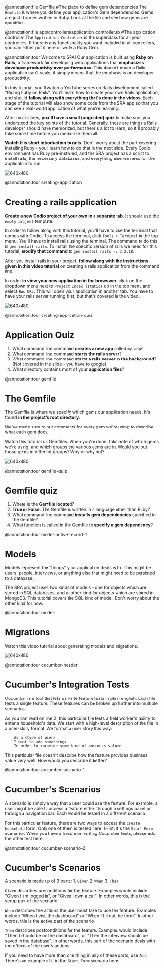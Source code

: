 @annotation:file Gemfile
#The place to define gem dependencies
The `Gemfile` is where you define your application's Gem dependencies. Gems are just libraries written in Ruby. Look at the file and 
see how gems are specified.

@annotation:file app/controllers/application_controller.rb
#The application controller
The `Application Controller` is the superclass for all your controllers. If there is any functionality you want included in all
controllers, you can either put it here or write a Ruby Gem.

@annotation:tour 
Welcome to SRA! Our application is built using **Ruby on Rails**, a framework for developing web applications that **emphasizes developer productivity over performance**. This doesn't mean a Rails application can't scale; it simply means that the emphasis is on developer productivity.

In this tutorial, you'll watch a YouTube series on Rails development called "Riding Ruby on Rails".
You'll learn how to create your own Rails application, and should **follow along with everything that's done in the videos**. Each stage of the tutorial will also show some code from the SRA app so that you can see a real-world application of what you're learning. 

After most slides, **you'll have a small (ungraded) quiz** to make sure you understood the key points of the tutorial. Generally, these are things a Rails developer should have memorized, but there's a lot to learn, so it'll probably take some time before you memorize them all.

**Watch this short introduction to rails.** Don't worry about the part covering installing Ruby - you'l learn how to do that in the next slide. Every Codio environment has Ruby pre-installed, and the SRA project has a script to install rails, the necessary databases, and everything else we need for the application to run.

![640x480](https://www.youtube.com/watch?v=phaINNGgUnE&index=2&list=PLVBFw0Pn9e9L8f0_etdXbwjRG4cpNJ9nT)

@annotation:tour creating-application
# Creating a rails application

**Create a new Codio project of your own in a separate tab**. It should use the `empty project` template. 

In order to follow along with this tutorial, you'll have to use the terminal that comes with Codio. To access the terminal, click `Tools > Terminal` in the top menu. You'll have to install rails using the terminal. The command to do this is `gem install rails`. To install the specific version of rails we need for this tutorial, **modify that command** to `gem install rails -v 3.2.18`.

After you install rails in your project, **follow along with the instructions given in this video tutorial** on creating a rails application from the command line.

In order **to view your new application in the browswer**, click on the dropdown menu next to `Project Index (static)` up in the top menu and select `Box URL`. This will open your application in another tab. You have to have your rails server running first, but that's covered in the video.

![640x480](https://www.youtube.com/watch?v=nt76hUw1Zik)

@annotation:tour creating-application-quiz
# Application Quiz

1.	What command line command **creates a new app** called `my_app`?
1.	What command line command **starts the rails server**?
1.	What command line command **starts a rails server in the background**? (Not covered in the slide - you have to google)
1.	What directory contains most of your **application files**?


@annotation:tour gemfile
# The Gemfile
The Gemfile is where we specify which gems our application needs. It's found **in the project's root directory**.

We've made sure to put comments for every gem we're using to describe what each gem does.

Watch this tutorial on Gemfiles. When you're done, take note of which gems we're using, and which groups the various gems are in. Would you put those gems in different groups? Why or why not?

![640x480](https://www.youtube.com/watch?v=yESFok-Pa2Y)

@annotation:tour gemfile-quiz
# Gemfile quiz

1.	Where is the **Gemfile located**?
1.	**True or False**: The Gemfile is written in a language other than Ruby?
1.	What command line command **installs gem dependencies** specified in the Gemfile?
1.	What function is called in the Gemfile to **specify a gem dependency**?

@annotation:tour model-active-record-1
# Models
Models represent the "things" your application deals with. This might be users, people, interviews, or anything else that might need to be persisted to a database.

The SRA project uses two kinds of models - one for objects which are stored in SQL databases, and another kind for objects which are stored in MongoDB. This tutorial covers the SQL kind of model. Don't worry about the other kind for now.


@annotation:tour model-
# Migrations
Watch this video tutorial about generating models and migrations.

![640x480](https://www.youtube.com/watch?v=uQARCj1OmFg)


@annotation:tour cucumber-header
# Cucumber's Integration Tests
Cucumber is a tool that lets us write feature tests in plain english. Each file tests a single feature. 
These features can be broken up further into multiple scenarios.

As you can read on line 2, this particular file tests a field worker's ability to enter a household's data.
We start with a high-level description of the file in a user-story format. We format a user story this way:

		As a <type of user>
		I want to <do something>
		In order to <provide some kind of business value>
        
This particular file doesn't describe how the feature provides business value very well. How would you describe it better?

@annotation:tour cucumber-scenario-1
# Cucumber's Scenarios
A scenario is simply a way that a user could use the feature. For example, a user might be able to access a feature 
either through a settings panel or through a navigation bar. Each would be tested in a different scenario.

For this particular feature, there are two ways to access the `create household` form. 
Only one of them is tested here. (Hint: It's the `Start Form` scenario). When you have a handle on writing
Cucumber tests, please add the other test here.

@annotation:tour cucumber-scenario-2
# Cucumber's Scenarios
A scenario is made up of 3 parts:
	1.	`Given`
	2.	`When`
	3.	`Then`
    
`Given` describes preconditions for the feature. Examples would include "Given I am logged in", or "Given I own a car". 
In other words, this is the setup part of the scenario.

`When` describes the actions the user must take to use the feature. Examples include "When I visit the dashboard" or 
"When I fill out the form". In other words, this is the active part of the scenario.

`Then` describes postconditions for the feature. Examples would include "Then I should be on the dashboard", or 
"Then the interview should be saved in the database". In other words, this part of the scenario deals with the effects
of the user's actions.

If you need to have more than one thing in any of these parts, use `And`. There's an example of it in the `Start Form` scenario here.
